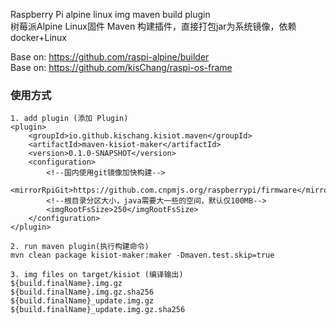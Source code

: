 Raspberry Pi alpine linux img maven build plugin   
树莓派Alpine Linux固件 Maven 构建插件，直接打包jar为系统镜像，依赖docker+Linux

Base on: https://github.com/raspi-alpine/builder    
Base on: https://github.com/kisChang/raspi-os-frame   

### 使用方式
```
1. add plugin (添加 Plugin)
<plugin>
    <groupId>io.github.kischang.kisiot.maven</groupId>
    <artifactId>maven-kisiot-maker</artifactId>
    <version>0.1.0-SNAPSHOT</version>
    <configuration>
        <!--国内使用git镜像加快构建-->
        <mirrorRpiGit>https://github.com.cnpmjs.org/raspberrypi/firmware</mirrorRpiGit>
        <!--根目录分区大小，java需要大一些的空间，默认仅100MB-->
        <imgRootFsSize>250</imgRootFsSize>
    </configuration>
</plugin>

2. run maven plugin(执行构建命令)
mvn clean package kisiot-maker:maker -Dmaven.test.skip=true

3. img files on target/kisiot (编译输出)
${build.finalName}.img.gz
${build.finalName}.img.gz.sha256
${build.finalName}_update.img.gz
${build.finalName}_update.img.gz.sha256
```